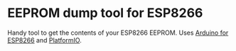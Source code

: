 # EEPROM dump tool for ESP8266

Handy tool to get the contents of your ESP8266 EEPROM. Uses [Arduino for ESP8266](https://github.com/esp8266/Arduino) and [PlatformIO](http://platformio.org).
